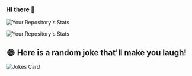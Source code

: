 ### Hi there 👋
![Your Repository's Stats](https://github-readme-stats.vercel.app/api?username=prkpro&show_icons=true)

![Your Repository's Stats](https://github-readme-stats.vercel.app/api/top-langs/?username=prkpro&theme=blue-green)

## 😂 Here is a random joke that'll make you laugh!
![Jokes Card](https://readme-jokes.vercel.app/api)

<!--
**prkpro/prkpro** is a ✨ _special_ ✨ repository because its `README.md` (this file) appears on your GitHub profile.

Here are some ideas to get you started:

- 🔭 I’m currently working on ...
- 🌱 I’m currently learning ...
- 👯 I’m looking to collaborate on ...
- 🤔 I’m looking for help with ...
- 💬 Ask me about ...
- 📫 How to reach me: ...
- 😄 Pronouns: ...
- ⚡ Fun fact: ...
-->
